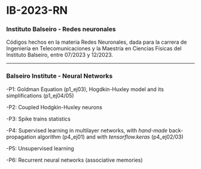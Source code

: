 # IB-2023-RN
### Instituto Balseiro - Redes neuronales

Códigos hechos en la materia Redes Neuronales, dada para la carrera de Ingeniería en Telecomunicaciones y la Maestría en Ciencias Físicas del Instituto Balseiro, entre 07/2023 y 12/2023.

-----------------------------------------------------------------------------------------------------------------------------------
### Balseiro Institute - Neural Networks

-P1: Goldman Equation (p1_ej03), Hogdkin-Huxley model and its simplifications (p1_ej04/05)  

-P2: Coupled Hodgkin-Huxley neurons  

-P3: Spike trains statistics  

-P4: Supervised learning in multilayer networks, with _hand-made_ back-propagation algorithm (p4_ej01) and with _tensorflow.keras_ (p4_ej02/03)  

-P5: Unsupervised learning  

-P6: Recurrent neural networks (associative memories)
